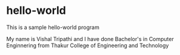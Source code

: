# hello-world
This is a sample hello-world program

My name is Vishal Tripathi and I have done Bachelor's in Computer Enginnering 
from Thakur College of Engineering and Technology
